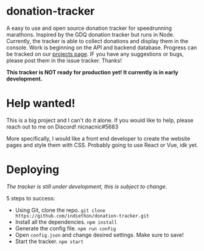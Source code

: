 # donation-tracker
A easy to use and open source donation tracker for speedrunning marathons. Inspired by the GDQ donation tracker but runs in Node. Currently, the tracker is able to collect donations and display them in the console. Work is beginning on the API and backend database. Progress can be tracked on our [projects page](https://github.com/Indiethon/donation-tracker/projects/1). IF you have any suggestions or bugs, please post them in the issue tracker. Thanks!

**This tracker is NOT ready for production yet! It currently is in early development.**

# Help wanted!
This is a big project and I can't do it alone. If you would like to help, please reach out to me on Discord! nicnacnic#5683

More specifically, I would like a front end developer to create the website pages and style them with CSS. Probably going to use React or Vue, idk yet.

# Deploying
*The tracker is still under development, this is subject to change.*

5 steps to success:
- Using Git, clone the repo. `git clone https://github.com/indiethon/donation-tracker.git`
- Install all the dependencies. `npm install`
- Generate the config file. `npm run config`
- Open `config.json` and change desired settings. Make sure to save!
- Start the tracker. `npm start`
